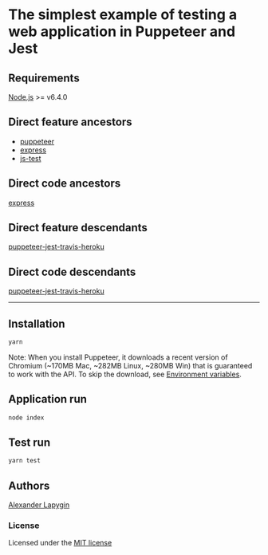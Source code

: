 # The simplest example of testing a web application in Puppeteer and Jest

## Requirements

[Node.js](https://nodejs.org/en/download/package-manager/) >= v6.4.0

## Direct feature ancestors

* [puppeteer](https://github.com/softspider/puppeteer)
* [express](https://github.com/softspider/express)
* [js-test](https://github.com/softspider/js-test)

## Direct code ancestors

[express](https://github.com/softspider/express)

## Direct feature descendants

[puppeteer-jest-travis-heroku](https://github.com/softspider/puppeteer-jest-travis-heroku)

## Direct code descendants

[puppeteer-jest-travis-heroku](https://github.com/softspider/puppeteer-jest-travis-heroku)

---

## Installation

```sh
yarn
```

Note: When you install Puppeteer, it downloads a recent version of Chromium (~170MB Mac, ~282MB Linux, ~280MB Win) that is guaranteed to work with the API. To skip the download, see [Environment variables](https://github.com/GoogleChrome/puppeteer/blob/v1.15.0/docs/api.md#environment-variables).

## Application run

```sh
node index
```

## Test run

```sh
yarn test
```

## Authors

[Alexander Lapygin](https://github.com/AlexanderLapygin)

### License

Licensed under the [MIT license](./LICENSE)
